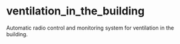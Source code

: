 # ventilation_in_the_building
Automatic radio control and monitoring system for ventilation in the building. 

